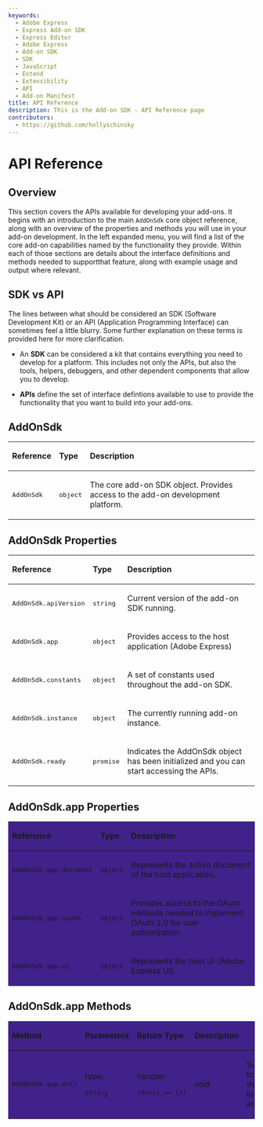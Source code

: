 ```yaml
---
keywords:
  - Adobe Express
  - Express Add-on SDK
  - Express Editor
  - Adobe Express
  - Add-on SDK
  - SDK
  - JavaScript
  - Extend
  - Extensibility
  - API
  - Add-on Manifest
title: API Reference
description: This is the Add-on SDK - API Reference page
contributors:
  - https://github.com/hollyschinsky
---
```


# API Reference

## Overview
This section covers the APIs available for developing your add-ons. It begins with an introduction to the main `AddOnSdk` core object reference, along with an overview of the properties and methods you will use in your add-on development. In the left expanded menu, you will find a list of the core add-on capabilities named by the functionality they provide. Within each of those sections are details about the interface definitions and methods needed to supportthat feature, along with example usage and output where relevant. 

<InlineAlert slots="header, text1, text2" variant="success"/>

## SDK vs API
The lines between what should be considered an SDK (Software Development Kit) or an API (Application Programming Interface) can sometimes feel a little blurry. Some further explanation on these terms is provided here for more clarification.

- An **SDK** can be considered a kit that contains everything you need to develop for a platform. This includes not only the APIs, but also the tools, helpers, debuggers, and other dependent components that allow you to develop.

- **APIs** define the set of interface defintions available to use to provide the functionality that you want to build into your add-ons.


## AddOnSdk
<table class="spectrum-Table spectrum-Table--sizeM">
<tr class="spectrum-Table-row">
    <td class="spectrum-Table-headCell"><p><strong>Reference</strong></p></td>
    <td class="spectrum-Table-headCell"><p><strong>Type</strong></p></td>
    <td class="spectrum-Table-headCell"><p><strong>Description</strong></p></td>
</tr>
<tbody class="spectrum-Table-body">
<tr class="spectrum-Table-row">
    <td class="spectrum-Table-cell"><p><pre>AddOnSdk</pre></p></td>
    <td class="spectrum-Table-cell"><p><pre>object</pre></p></td>
    <td class="spectrum-Table-cell"><p>The core add-on SDK object. Provides access to the add-on development platform.</p></td>
</tr>
</tbody>
</table>

## AddOnSdk Properties
<table class="spectrum-Table spectrum-Table--sizeM">
<tr class="spectrum-Table-row">
    <td class="spectrum-Table-headCell"><p><strong>Reference</strong></p></td>
    <td class="spectrum-Table-headCell"><p><strong>Type</strong></p></td>
    <td class="spectrum-Table-headCell"><p><strong>Description</strong></p></td>
</tr>
<tbody class="spectrum-Table-body">
<tr class="spectrum-Table-row">
    <td class="spectrum-Table-cell"><p><pre>AddOnSdk.apiVersion</pre></p></td>
    <td class="spectrum-Table-cell"><p><pre>string</pre></p></td>
    <td class="spectrum-Table-cell"><p>Current version of the add-on SDK running.</p></td>
</tr>
<tr class="spectrum-Table-row">
    <td class="spectrum-Table-cell"><p><pre>AddOnSdk.app</pre></p></td>
    <td class="spectrum-Table-cell"><p><pre>object</pre></p></td>
    <td class="spectrum-Table-cell"><p>Provides access to the host application (Adobe Express)</p></td>
</tr>
<tr class="spectrum-Table-row">
    <td class="spectrum-Table-cell"><p><pre>AddOnSdk.constants</pre></p></td>
    <td class="spectrum-Table-cell"><p><pre>object</pre></p></td>
    <td class="spectrum-Table-cell"><p>A set of constants used throughout the add-on SDK.</p></td>
</tr>
<tr class="spectrum-Table-row">
    <td class="spectrum-Table-cell"><p><pre>AddOnSdk.instance</pre></p></td>
    <td class="spectrum-Table-cell"><p><pre>object</pre></p></td>
    <td class="spectrum-Table-cell"><p>The currently running add-on instance.</p></td>
</tr>
<tr class="spectrum-Table-row">
    <td class="spectrum-Table-cell"><p><pre>AddOnSdk.ready</pre></p></td>
    <td class="spectrum-Table-cell"><p><pre>promise</pre></p></td>
    <td class="spectrum-Table-cell"><p>Indicates the AddOnSdk object has been initialized and you can start accessing the APIs.</p></td>
</tr>
</tbody>
</table>

## AddOnSdk.app Properties
<table class="spectrum-Table spectrum-Table--sizeM" style="background-color:rgb(64, 34, 138)">
<tr class="spectrum-Table-row">
    <td class="spectrum-Table-headCell"><p><strong>Reference</strong></p></td>
    <td class="spectrum-Table-headCell"><p><strong>Type</strong></p></td>
    <td class="spectrum-Table-headCell"><p><strong>Description</strong></p></td>
</tr>
<tbody class="spectrum-Table-body">
  <tr class="spectrum-Table-row">
     <td class="spectrum-Table-cell"><p><pre>AddOnSdk.app.document</pre></p></td>
    <td class="spectrum-Table-cell"><p><pre>object</pre></p></td>
    <td class="spectrum-Table-cell"><p>Represents the active document of the host application.</p></td>
  </tr>
  <tr class="spectrum-Table-row">
     <td class="spectrum-Table-cell"><p><pre>AddOnSdk.app.oauth</pre></p></td>
    <td class="spectrum-Table-cell"><p><pre>object</pre></p></td>
    <td class="spectrum-Table-cell"><p>Provides access to the OAuth methods needed to implement OAuth 2.0 for user authorization.</p></td>
  </tr>
  <tr class="spectrum-Table-row">
    <td class="spectrum-Table-cell"><p><pre>AddOnSdk.app.ui</pre></p></td>
    <td class="spectrum-Table-cell"><p><pre>object</pre></p></td>
    <td class="spectrum-Table-cell"><p>Represents the host UI (Adobe Express UI).</p></td>
  </tr>
</tbody>
</table>

## AddOnSdk.app Methods
<table class="spectrum-Table spectrum-Table--sizeM" style="background-color:rgb(64, 34, 138)">
  <tr class="spectrum-Table-row">
      <td class="spectrum-Table-headCell"><p><strong>Method</strong></p></td>        
      <td class="spectrum-Table-headCell"><p><strong>Parameters</strong></p></td>
      <td class="spectrum-Table-headCell"><p><strong>Return Type</strong></p></td>
      <td class="spectrum-Table-headCell"><p><strong>Description</strong></p></td>
  </tr>
  <tbody class="spectrum-Table-body">
    <tr class="spectrum-Table-row">
      <td class="spectrum-Table-cell"><p><pre>AddOnSdk.app.on()</pre></p></td>
      <td class="spectrum-Table-cell"><p>type: <pre>string</pre></p></td>
      <td class="spectrum-Table-cell"><p>handler: <pre>(data) => {})</pre></p></td>
      <td class="spectrum-Table-cell"><p>void</p></td>
      <td class="spectrum-Table-cell"><p>Subscribe to an event (ie: listen for an event).</p></td>
    </tr>    
  </tbody>
</table>
